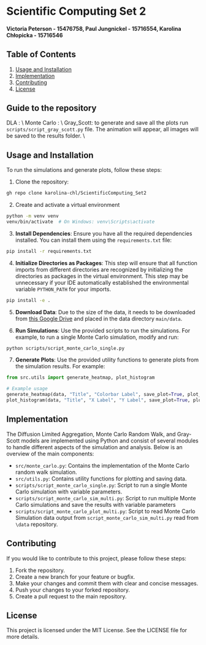 # Scientific Computing Set 2
#### Victoria Peterson - 15476758, Paul Jungnickel - 15716554, Karolina Chłopicka - 15716546

## Table of Contents

1. [Usage and Installation](#usage-and-installation)
2. [Implementation](#implementation)
3. [Contributing](#contributing)
4. [License](#license)

##  Guide to the repository  
DLA : \\
Monte Carlo : \\
Gray_Scott: to generate and save all the plots run `scripts/script_gray_scott.py` file. The animation will appear, all images will be saved to the results folder. \\

## Usage and Installation
To run the simulations and generate plots, follow these steps:

1. Clone the repository:
```sh
gh repo clone karolina-chl/ScientificComputing_Set2
```

2. Create and activate a virtual environment
``` sh
python -m venv venv
venv/bin/activate  # On Windows: venv\Scripts\activate
```

3. **Install Dependencies**: Ensure you have all the required dependencies installed. You can install them using the `requirements.txt` file:
```sh
pip install -r requirements.txt
```

4. **Initialize Directories as Packages**: This step will ensure that all function imports from different directories are recognized by initializing the directories as packages in the virtual environment. This step may be unnecessary if your IDE automatically established the environmental variable `PYTHON_PATH` for your imports.
``` sh
pip install -e .
```

5. **Download Data**: Due to the size of the data, it needs to be downloaded from [this Google Drive](https://drive.google.com/drive/folders/1fPOr1cQ9oqUu0NXwZVy0CqGNobJ3KBoG?usp=sharing) and placed in the data directory `main/data`.

6. **Run Simulations**: Use the provided scripts to run the simulations. For example, to run a single Monte Carlo simulation, modify and run:
```sh
python scripts/script_monte_carlo_single.py
```

7. **Generate Plots**: Use the provided utility functions to generate plots from the simulation results. For example:
```python
from src.utils import generate_heatmap, plot_histogram

# Example usage
generate_heatmap(data, "Title", "Colorbar Label", save_plot=True, plot_file_name="heatmap.png")
plot_histogram(data, "Title", "X Label", "Y Label", save_plot=True, plot_file_name="histogram.png")
```

## Implementation
The Diffusion Limited Aggregation, Monte Carlo Random Walk, and Gray-Scott models are implemented using Python and consist of several modules to handle different aspects of the simulation and analysis. Below is an overview of the main components:

- `src/monte_carlo.py`: Contains the implementation of the Monte Carlo random walk simulation.
- `src/utils.py`: Contains utility functions for plotting and saving data.
- `scripts/script_monte_carlo_single.py`: Script to run a single Monte Carlo simulation with variable parameters.
- `scripts/script_monte_carlo_sim_multi.py`: Script to run multiple Monte Carlo simulations and save the results with variable parameters
- `scripts/script_monte_carlo_plot_multi.py`: Script to read Monte Carlo Simulation data output from `script_monte_carlo_sim_multi.py` read from `\data` repository.

## Contributing
If you would like to contribute to this project, please follow these steps:

1. Fork the repository.
2. Create a new branch for your feature or bugfix.
3. Make your changes and commit them with clear and concise messages.
4. Push your changes to your forked repository.
5. Create a pull request to the main repository.

## License
This project is licensed under the MIT License. See the LICENSE file for more details.
